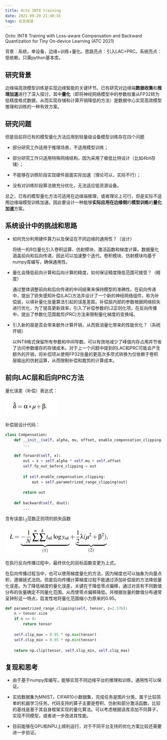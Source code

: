 ```yaml
---
title: Octo INT8 training
date: 2021-09-29 21:40:55
tags: 论文阅读
---
```


Octo: INT8 Training with Loss-aware Compensation and Backward Quantization for Tiny On-device Learning (ATC 2021)

背景：系统，单设备，边缘+训练+量化。思路亮点：引入LAC+PRC。系统亮点：低依赖，只需python基本库。

<!-- more -->

## 研究背景

边缘端高效模型训练是实现边缘智能的关键环节。已有研究对边缘端**数据收集**和**推理加速**进行了深入探讨，其中**量化**（即将神经网络模型中的参数权重从FP32转为低精度格式数据，从而实现存储和计算开销降低的方法）是数据中心实现高效模型推理和训练的一种有效方案。

## 研究问题

但是目前将已有的模型量化方法应用到轻量级设备模型训练存在四个问题

- 部分研究工作适用于推理场景，不适用模型训练；

- 部分研究工作只适用特殊网络结构，因为采用了极低比特设计（比如4bit存储）；

- 不能够在训练阶段实现硬件层面实际加速（理论可以，实际不行）；

- 没有对训练阶段算法做充分优化，无法适应低资源设备。

总之，已有的模型量化方法可适用在边缘端推理，或者理论上可行，但是实际不适用边缘端模型训练加速。因此要设计一种能够**实际应用在边缘侧**的**模型训练**的**量化加速**方案。

## 系统设计中的挑战和思路

- 如何充分利用硬件算力以及保证在不同边缘的通用性？（设计）

    将统一的8位量化引入卷积运算、仿射模块、激活函数和梯度计算。数据量化涵盖前向和后向传递，因此可以加速整个迭代。卷积模块、仿射模块均基于numpy库编写，确保通用性。

- 量化会降低前向计算和后向计算的精度，如何保证精度降低范围可接受？（精度）

    通过整体调整前向和后向传递的中间结果来保持模型的准确性。在前向传递中，提出了损失感知补偿(LAC)方法并设计了一个新的神经网络组件，称为补偿层，以填补量化张量算法引起的误差差距。补偿层内部的参数根据网络损失进行优化，为了提高更新效率，引入了补偿参数的L2正则化项。在反向传播中，提出了参数化范围裁剪(PRC)方法来限制量化梯度的变换域。

- 引入新的层是否会带来额外计算开销，从而抵消量化带来的性能优化？（系统开销）

    以INT8格式保留所有参数和中间导数。可以有效地减少了峰值内存占用并节省了访问参数缓存的存储成本。对于上一个问题中提到的LAC和PRC可能会产生额外的开销，将补偿项从使用FP32张量的更高次多项式转换为仅依赖于卷积层输出的仿射运算，从而限制补偿和裁剪的计算成本。

## 前向LAC层和后向PRC方法

量化误差（补偿）表达式：

![](/img/Octo/lac.png)

补偿层设计代码：

```python
class Compensation:
    def __init__(self, alpha, mu, offset, enable_compensation_clipping=False, layer_id='Compensation'):
        ...

    def forward(self, x):
        out = x + self.alpha * self.mu + self.offset
        self.fp_out_before_clipping = out

        if self.enable_compensation_clipping:
            out = self.parametrized_range_clipping(out)

        return out

    def backward(self, dout):
        ...
```

含有误差$L_2$范数正则项的损失函数

![](/img/Octo/lac2.png)

在执行反向传播过程中，最终优化的目标函数变更为上式。

在后向传播过程当中，也可以使用梯度量化的方法，因为梯度也可以抽象为向量点积，遵循链式法则。但是后向传播计算梯度过程不能通过添加补偿层的方法降低量化误差。为了降低梯度的量化误差，关键在于降低零点偏移，通过对具有不同数值分布的张量确定不同量化范围，从而使零点偏移降低。并根据张量的数值分布通常呈钟形这一特点，启发性地将量化范围缩小为原来的0.95。

```python
def parametrized_range_clipping(self, tensor, z=2.576):
    n = tensor.size
    if n == 0:
        return tensor

    self.clip_max = 0.95 * np.max(tensor)
    self.clip_min = 0.95 * np.min(tensor)

    return np.clip(tensor, self.clip_min, self.clip_max)
```

## 复现和思考

- 由于基于numpy库编写，能够实现不同边缘平台的推理和训练，通用性可以保证。

- 实验数据集为MNIST，CIFAR10小数据集，完成任务是图片分类，属于比较简单的机器学习任务。代码支持的算子主要是卷积、仿射和部分激活函数。比较的基线是基于其自身框架实现的量化算法。可以考虑根据该库添加不同算子，实现不同模型，或者进一步改进其性能。

- 目前能够在GPU和NPU上顺利运行，对于不同平台支持的优化方案比较还需要进一步验证。
